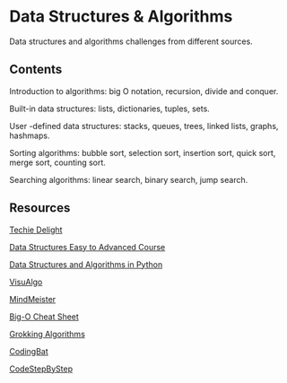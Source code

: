 # Data Structures & Algorithms

Data structures and algorithms challenges from different sources.

## Contents

Introduction to algorithms: big O notation, recursion, divide and conquer.

Built-in data structures: lists, dictionaries, tuples, sets.

User -defined data structures: stacks, queues, trees, linked lists, graphs, hashmaps.

Sorting algorithms: bubble sort, selection sort, insertion sort, quick sort, merge sort, counting sort.

Searching algorithms: linear search, binary search, jump search.

## Resources

[Techie Delight](https://www.techiedelight.com/list-of-problems/)

[Data Structures Easy to Advanced Course](https://www.youtube.com/watch?v=RBSGKlAvoiM)

[Data Structures and Algorithms in Python](https://towardsdatascience.com/data-structures-algorithms-in-python-68c8dbb19c90)

[VisuAlgo](https://visualgo.net/en)

[MindMeister](https://www.mindmeister.com/es/936304672/algorithms-data-structures-computer-science-math-created-by-svndao)

[Big-O Cheat Sheet](https://www.bigocheatsheet.com/)

[Grokking Algorithms](https://www.manning.com/books/grokking-algorithms)

[CodingBat](https://codingbat.com/python)

[CodeStepByStep](https://www.codestepbystep.com/problem/list/python)
